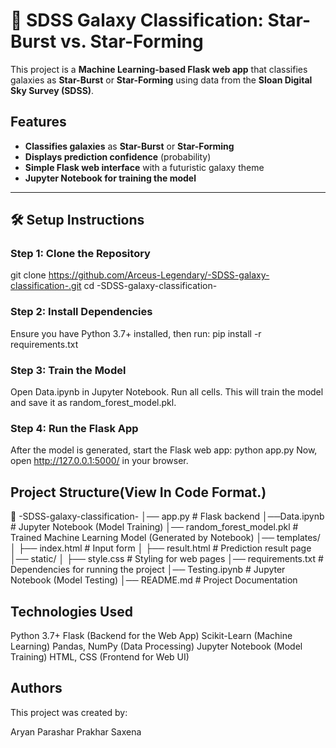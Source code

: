 # 🌌 SDSS Galaxy Classification: Star-Burst vs. Star-Forming

This project is a **Machine Learning-based Flask web app** that classifies galaxies as **Star-Burst** or **Star-Forming** using data from the **Sloan Digital Sky Survey (SDSS)**.

## Features
- **Classifies galaxies** as **Star-Burst** or **Star-Forming**  
- **Displays prediction confidence** (probability)  
- **Simple Flask web interface** with a futuristic galaxy theme  
- **Jupyter Notebook for training the model**  

---

## 🛠 Setup Instructions

###  **Step 1: Clone the Repository**
git clone https://github.com/Arceus-Legendary/-SDSS-galaxy-classification-.git
cd -SDSS-galaxy-classification-

###  **Step 2: Install Dependencies**
Ensure you have Python 3.7+ installed, then run:
pip install -r requirements.txt

### **Step 3: Train the Model**
Open Data.ipynb in Jupyter Notebook.
Run all cells. This will train the model and save it as random_forest_model.pkl.

### **Step 4: Run the Flask App**
After the model is generated, start the Flask web app:
python app.py
Now, open http://127.0.0.1:5000/ in your browser.

## Project Structure(View In Code Format.)

📂 -SDSS-galaxy-classification-
│── app.py             # Flask backend
│──Data.ipynb  # Jupyter Notebook (Model Training)
│── random_forest_model.pkl          # Trained Machine Learning Model (Generated by Notebook)
│── templates/
│   ├── index.html     # Input form
│   ├── result.html    # Prediction result page
│── static/
│   ├── style.css     # Styling for web pages
│── requirements.txt   # Dependencies for running the project
│── Testing.ipynb  # Jupyter Notebook (Model Testing)
│── README.md          # Project Documentation

## Technologies Used
Python 3.7+
Flask (Backend for the Web App)
Scikit-Learn (Machine Learning)
Pandas, NumPy (Data Processing)
Jupyter Notebook (Model Training)
HTML, CSS (Frontend for Web UI)

## Authors
This project was created by:

Aryan Parashar
Prakhar Saxena



